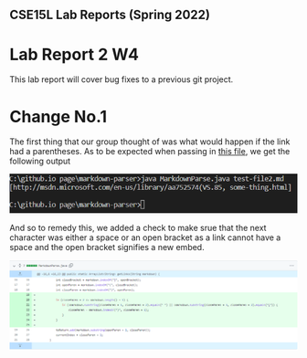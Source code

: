 ## CSE15L Lab Reports (Spring 2022)

# Lab Report 2 W4
This lab report will cover bug fixes to a previous git project.

# Change No.1
The first thing that our group thought of was what would happen if the link had a parentheses. As to be expected when passing in [this file](https://github.com/Badflar/markdown-parser/blob/main/test-file2.md), we get the following output

![Image](https://github.com/Badflar/cse15l-lab-reports/blob/main/Screenshots/Lab2/Screenshot%202022-04-19%20150424.png?raw=true)

And so to remedy this, we added a check to make srue that the next character was either a space or an open bracket as a link cannot have a space and the open bracket signifies a new embed.

![Image](https://github.com/Badflar/cse15l-lab-reports/blob/main/Screenshots/Lab2/Screenshot%202022-04-19%20145627.png?raw=true)

